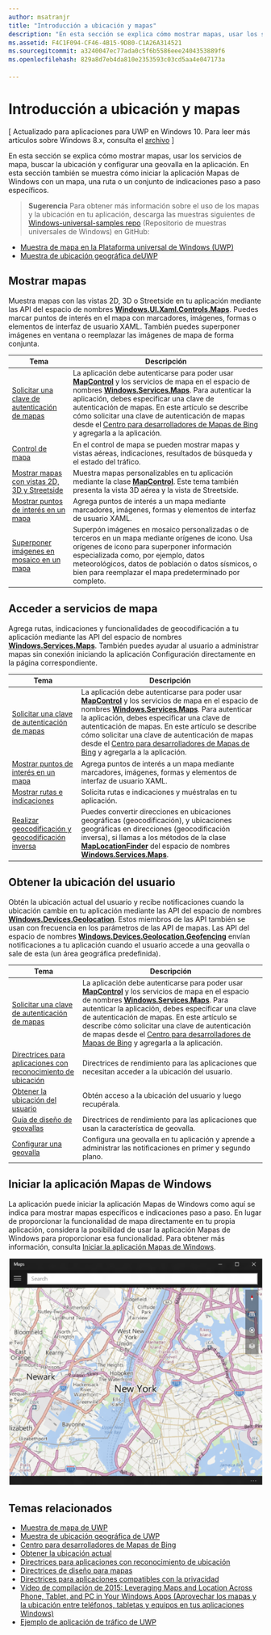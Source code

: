 ```yaml
---
author: msatranjr
title: "Introducción a ubicación y mapas"
description: "En esta sección se explica cómo mostrar mapas, usar los servicios de mapa, buscar la ubicación y configurar una geovalla en la aplicación. En esta sección también se muestra cómo iniciar la aplicación Mapas de Windows con un mapa, una ruta o un conjunto de indicaciones paso a paso específicos."
ms.assetid: F4C1F094-CF46-4B15-9D80-C1A26A314521
ms.sourcegitcommit: a3240047ec77ada0c5f6b5586eee2404353889f6
ms.openlocfilehash: 829a8d7eb4da810e2353593c03cd5aa4e047173a

---
```


# Introducción a ubicación y mapas


\[ Actualizado para aplicaciones para UWP en Windows 10. Para leer más artículos sobre Windows 8.x, consulta el [archivo](http://go.microsoft.com/fwlink/p/?linkid=619132) \]


En esta sección se explica cómo mostrar mapas, usar los servicios de mapa, buscar la ubicación y configurar una geovalla en la aplicación. En esta sección también se muestra cómo iniciar la aplicación Mapas de Windows con un mapa, una ruta o un conjunto de indicaciones paso a paso específicos.

> **Sugerencia**  Para obtener más información sobre el uso de los mapas y la ubicación en tu aplicación, descarga las muestras siguientes de [Windows-universal-samples repo](http://go.microsoft.com/fwlink/p/?LinkId=619979) (Repositorio de muestras universales de Windows) en GitHub:
-   [Muestra de mapa en la Plataforma universal de Windows (UWP)](http://go.microsoft.com/fwlink/p/?LinkId=619977)
-   [Muestra de ubicación geográfica deUWP](http://go.microsoft.com/fwlink/p/?linkid=533278)

 

## Mostrar mapas


Muestra mapas con las vistas 2D, 3D o Streetside en tu aplicación mediante las API del espacio de nombres [**Windows.UI.Xaml.Controls.Maps**](https://msdn.microsoft.com/library/windows/apps/dn610751). Puedes marcar puntos de interés en el mapa con marcadores, imágenes, formas o elementos de interfaz de usuario XAML. También puedes superponer imágenes en ventana o reemplazar las imágenes de mapa de forma conjunta.

| Tema | Descripción |
|-------|-------------|
| [Solicitar una clave de autenticación de mapas](authentication-key.md) | La aplicación debe autenticarse para poder usar [**MapControl**](https://msdn.microsoft.com/library/windows/apps/dn637004) y los servicios de mapa en el espacio de nombres [**Windows.Services.Maps**](https://msdn.microsoft.com/library/windows/apps/dn636979). Para autenticar la aplicación, debes especificar una clave de autenticación de mapas. En este artículo se describe cómo solicitar una clave de autenticación de mapas desde el [Centro para desarrolladores de Mapas de Bing](https://www.bingmapsportal.com/) y agregarla a la aplicación. |
| [Control de mapa](controls-map.md) | En el control de mapa se pueden mostrar mapas y vistas aéreas, indicaciones, resultados de búsqueda y el estado del tráfico. |
| [Mostrar mapas con vistas 2D, 3D y Streetside](display-maps.md) | Muestra mapas personalizables en tu aplicación mediante la clase [**MapControl**](https://msdn.microsoft.com/library/windows/apps/dn637004). Este tema también presenta la vista 3D aérea y la vista de Streetside. |
| [Mostrar puntos de interés en un mapa](display-poi.md) | Agrega puntos de interés a un mapa mediante marcadores, imágenes, formas y elementos de interfaz de usuario XAML. |
| [Superponer imágenes en mosaico en un mapa](overlay-tiled-images.md) | Superpón imágenes en mosaico personalizadas o de terceros en un mapa mediante orígenes de icono. Usa orígenes de icono para superponer información especializada como, por ejemplo, datos meteorológicos, datos de población o datos sísmicos, o bien para reemplazar el mapa predeterminado por completo. |



## Acceder a servicios de mapa

Agrega rutas, indicaciones y funcionalidades de geocodificación a tu aplicación mediante las API del espacio de nombres [**Windows.Services.Maps**](https://msdn.microsoft.com/library/windows/apps/dn636979). También puedes ayudar al usuario a administrar mapas sin conexión iniciando la aplicación Configuración directamente en la página correspondiente.

| Tema | Descripción |
|-----------------------------------------------------------|-----------------------------------------------------------------------------------------------------------------------------------------------------------------------------------------------------------------------------------------------------------------------------------------------------------------------------------------------|
| [Solicitar una clave de autenticación de mapas](authentication-key.md) | La aplicación debe autenticarse para poder usar [**MapControl**](https://msdn.microsoft.com/library/windows/apps/dn637004) y los servicios de mapa en el espacio de nombres [**Windows.Services.Maps**](https://msdn.microsoft.com/library/windows/apps/dn636979). Para autenticar la aplicación, debes especificar una clave de autenticación de mapas. En este artículo se describe cómo solicitar una clave de autenticación de mapas desde el [Centro para desarrolladores de Mapas de Bing](https://www.bingmapsportal.com/) y agregarla a la aplicación. |
| [Mostrar puntos de interés en un mapa](display-poi.md) | Agrega puntos de interés a un mapa mediante marcadores, imágenes, formas y elementos de interfaz de usuario XAML. |
| [Mostrar rutas e indicaciones](routes-and-directions.md) | Solicita rutas e indicaciones y muéstralas en tu aplicación. |
| [Realizar geocodificación y geocodificación inversa](geocoding.md) | Puedes convertir direcciones en ubicaciones geográficas (geocodificación), y ubicaciones geográficas en direcciones (geocodificación inversa), si llamas a los métodos de la clase [**MapLocationFinder**](https://msdn.microsoft.com/library/windows/apps/dn627550) del espacio de nombres [**Windows.Services.Maps**](https://msdn.microsoft.com/library/windows/apps/dn636979). |


## Obtener la ubicación del usuario

Obtén la ubicación actual del usuario y recibe notificaciones cuando la ubicación cambie en tu aplicación mediante las API del espacio de nombres [**Windows.Devices.Geolocation**](https://msdn.microsoft.com/library/windows/apps/br225603). Estos miembros de las API también se usan con frecuencia en los parámetros de las API de mapas. Las API del espacio de nombres [**Windows.Devices.Geolocation.Geofencing**](https://msdn.microsoft.com/library/windows/apps/dn263744) envían notificaciones a tu aplicación cuando el usuario accede a una geovalla o sale de esta (un área geográfica predefinida).

| Tema | Descripción |
|-------------------------------------------------------------------|---------------------------------------------------------------------------------------------------------------------------------------------------------------------------------------------------------------------------------------------------------------------------------------------------------------------------------------------------------------------------------------------------------------------------------------------------------------------------------------|
| [Solicitar una clave de autenticación de mapas](authentication-key.md) | La aplicación debe autenticarse para poder usar [**MapControl**](https://msdn.microsoft.com/library/windows/apps/dn637004) y los servicios de mapa en el espacio de nombres [**Windows.Services.Maps**](https://msdn.microsoft.com/library/windows/apps/dn636979). Para autenticar la aplicación, debes especificar una clave de autenticación de mapas. En este artículo se describe cómo solicitar una clave de autenticación de mapas desde el [Centro para desarrolladores de Mapas de Bing](https://www.bingmapsportal.com/) y agregarla a la aplicación. |
| [Directrices para aplicaciones con reconocimiento de ubicación](guidelines-and-checklist-for-detecting-location.md) | Directrices de rendimiento para las aplicaciones que necesitan acceder a la ubicación del usuario. |
| [Obtener la ubicación del usuario](get-location.md) | Obtén acceso a la ubicación del usuario y luego recupérala. |
| [Guía de diseño de geovallas](guidelines-for-geofencing.md) | Directrices de rendimiento para las aplicaciones que usan la característica de geovalla. |
| [Configurar una geovalla](set-up-a-geofence.md) | Configura una geovalla en tu aplicación y aprende a administrar las notificaciones en primer y segundo plano. |

## Iniciar la aplicación Mapas de Windows

La aplicación puede iniciar la aplicación Mapas de Windows como aquí se indica para mostrar mapas específicos e indicaciones paso a paso. En lugar de proporcionar la funcionalidad de mapa directamente en tu propia aplicación, considera la posibilidad de usar la aplicación Mapas de Windows para proporcionar esa funcionalidad. Para obtener más información, consulta [Iniciar la aplicación Mapas de Windows](https://msdn.microsoft.com/library/windows/apps/mt228341).

![Ejemplo de la aplicación Mapas de Windows.](images/mapnyc.png)

## Temas relacionados

* [Muestra de mapa de UWP](http://go.microsoft.com/fwlink/p/?LinkId=619977)
* [Muestra de ubicación geográfica de UWP](http://go.microsoft.com/fwlink/p/?linkid=533278)
* [Centro para desarrolladores de Mapas de Bing](https://www.bingmapsportal.com/)
* [Obtener la ubicación actual](get-location.md)
* [Directrices para aplicaciones con reconocimiento de ubicación](guidelines-and-checklist-for-detecting-location.md)
* [Directrices de diseño para mapas](controls-map.md)
* [Directrices para aplicaciones compatibles con la privacidad](https://msdn.microsoft.com/library/windows/apps/hh768223)
* [Vídeo de compilación de 2015: Leveraging Maps and Location Across Phone, Tablet, and PC in Your Windows Apps (Aprovechar los mapas y la ubicación entre teléfonos, tabletas y equipos en tus aplicaciones Windows)](https://channel9.msdn.com/Events/Build/2015/2-757)
* [Ejemplo de aplicación de tráfico de UWP](http://go.microsoft.com/fwlink/p/?LinkId=619982)






<!--HONumber=Jun16_HO4-->


